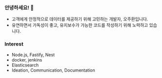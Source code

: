 ### 안녕하세요! 🫡<br/>
- 고객에게 안정적으로 데이터를 제공하기 위해 고민하는 개발자, 오주환입니다.<br/>
- 유연하면서 가독성이 좋고, 유지보수가 가능한 코드를 작성하기 위해 노력하고 있습니다.<br/>

### Interest
- Node.js, Fastify, Nest
- docker, jenkins
- Elasticsearch
- Ideation, Communication, Documentation
